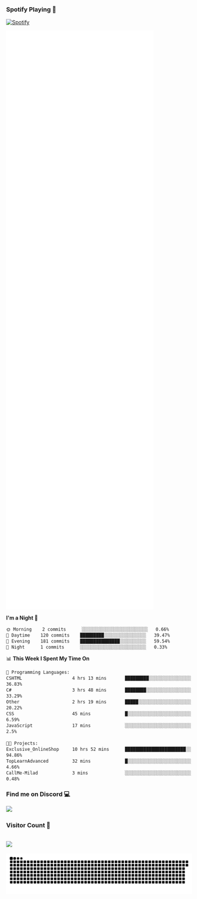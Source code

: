 ### Spotify Playing 🎵
[![Spotify](https://spotify-livestats-callme-milad.vercel.app/api/spotify)](https://open.spotify.com/user/314mrt6dxn5cqoxklh3thbwlr6by)

<img align="center" src="/github-metrics.svg" alt="Metrics" width="400">

<!--START_SECTION:waka-->
**I'm a Night 🦉** 

```text
🌞 Morning    2 commits      ░░░░░░░░░░░░░░░░░░░░░░░░░   0.66% 
🌆 Daytime    120 commits    █████████░░░░░░░░░░░░░░░░   39.47% 
🌃 Evening    181 commits    ███████████████░░░░░░░░░░   59.54% 
🌙 Night      1 commits      ░░░░░░░░░░░░░░░░░░░░░░░░░   0.33%

```


📊 **This Week I Spent My Time On** 

```text
💬 Programming Languages: 
CSHTML                   4 hrs 13 mins       █████████░░░░░░░░░░░░░░░░   36.83% 
C#                       3 hrs 48 mins       ████████░░░░░░░░░░░░░░░░░   33.29% 
Other                    2 hrs 19 mins       █████░░░░░░░░░░░░░░░░░░░░   20.22% 
CSS                      45 mins             █░░░░░░░░░░░░░░░░░░░░░░░░   6.59% 
JavaScript               17 mins             ░░░░░░░░░░░░░░░░░░░░░░░░░   2.5%

🐱‍💻 Projects: 
Exclusive_OnlineShop     10 hrs 52 mins      ███████████████████████░░   94.86% 
TopLearnAdvanced         32 mins             █░░░░░░░░░░░░░░░░░░░░░░░░   4.66% 
CallMe-Milad             3 mins              ░░░░░░░░░░░░░░░░░░░░░░░░░   0.48%

```


<!--END_SECTION:waka-->

### Find me on Discord 💻
<a href="https://discord.gg/pQVcABAxAy" rel="nofollow"> 
  <img src="https://discord.c99.nl/widget/theme-2/977957889358573609.png" data-canonical-src="https://discord.c99.nl/widget/theme-2/977957889358573609.png" style="max-width: 100%;"></a>

### Visitor Count 🔢
<p align="left"> 
  <br>
  <img src="https://profile-counter.glitch.me/callme-devil/count.svg" />
</p>

<img src="https://github.com/callme-devil/callme-devil/blob/output/github-contribution-grid-snake.svg" alt="snake" style="max-width: 100%;">
